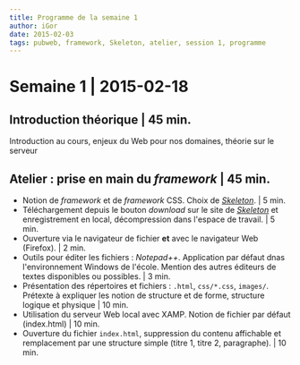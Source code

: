 ```yaml
---
title: Programme de la semaine 1 
author: iGor
date: 2015-02-03
tags: pubweb, framework, Skeleton, atelier, session 1, programme 
---
```


# Semaine 1 | 2015-02-18

## Introduction théorique | 45 min.

Introduction au cours, enjeux du Web pour nos domaines, théorie sur le serveur

## Atelier : prise en main du _framework_ | 45 min.

   - Notion de *framework* et de *framework* CSS. Choix de [*Skeleton*](http://getskeleton.com/). | 5 min.
   - Téléchargement depuis le bouton *download* sur le site de [*Skeleton*](http://getskeleton.com/) et enregistrement en local, décompression dans l'espace de travail. | 5 min.
   - Ouverture via le navigateur de fichier **et** avec le navigateur Web (Firefox). | 2 min.
   - Outils pour éditer les fichiers : *Notepad++*. Application par défaut dnas l'environnement Windows de l'école. Mention des autres éditeurs de textes disponibles ou possibles. | 3 min.
   - Présentation des répertoires et fichiers : `.html`, `css/*.css`, `images/`. Prétexte à expliquer les notion de structure et de forme, structure logique et physique | 10 min.
   - Utilisation du serveur Web local avec XAMP. Notion de fichier par défaut (index.html) | 10 min.
   - Ouverture du fichier `index.html`, suppression du contenu affichable et remplacement par une structure simple (titre 1, titre 2, paragraphe). | 10 min.
